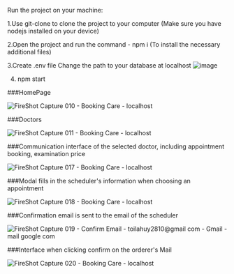 Run the project on your machine:

1.Use git-clone to clone the project to your computer (Make sure you have nodejs installed on your device)

2.Open the project and run the command - npm i (To install the necessary additional files)

3.Create .env file Change the path to your database at localhost
![image](https://user-images.githubusercontent.com/90815697/193611018-1816602c-2ee9-4230-a969-961ff17b9693.png)

4. npm start


###HomePage

![FireShot Capture 010 - Booking Care - localhost](https://user-images.githubusercontent.com/90815697/193601387-a7792155-1679-4679-9edd-303c1e828ffa.png)


###Doctors

![FireShot Capture 011 - Booking Care - localhost](https://user-images.githubusercontent.com/90815697/193601461-218c4097-5c12-48f9-a667-00bbe18fbd50.png)


###Communication interface of the selected doctor, including appointment booking, examination price

![FireShot Capture 017 - Booking Care - localhost](https://user-images.githubusercontent.com/90815697/193601642-2e249106-30b7-44e4-871e-a077e1f4a43c.png)


###Modal fills in the scheduler's information when choosing an appointment

![FireShot Capture 018 - Booking Care - localhost](https://user-images.githubusercontent.com/90815697/193602126-2b2c7a06-b66b-4408-b174-f3e23e77b0b4.png)


###Confirmation email is sent to the email of the scheduler

![FireShot Capture 019 - Confirm Email - toilahuy2810@gmail com - Gmail - mail google com](https://user-images.githubusercontent.com/90815697/193602280-d226590b-da1d-4663-96a0-5836eee49a1e.png)


###Interface when clicking confirm on the orderer's Mail

![FireShot Capture 020 - Booking Care - localhost](https://user-images.githubusercontent.com/90815697/193602471-497f4509-74f7-4e1c-b98b-38078329f8b1.png)
